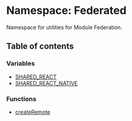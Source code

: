 # Namespace: Federated

Namespace for utilities for Module Federation.

## Table of contents

### Variables

- [SHARED\_REACT](../variables/Federated.SHARED_REACT.md)
- [SHARED\_REACT\_NATIVE](../variables/Federated.SHARED_REACT_NATIVE.md)

### Functions

- [createRemote](../functions/Federated.createRemote.md)
